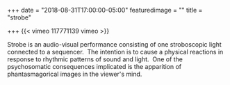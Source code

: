 +++
date = "2018-08-31T17:00:00-05:00"
featuredimage = ""
title = "strobe"

+++
{{< vimeo 117771139 vimeo >}}

Strobe is an audio-visual performance consisting of one stroboscopic light connected to a sequencer.  The intention is to cause a physical reactions in response to rhythmic patterns of sound and light.  One of the psychosomatic consequences implicated is the apparition of phantasmagorical images in the viewer's mind.